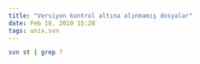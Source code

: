```yaml
---
title: "Versiyon kontrol altına alınmamış dosyalar"
date: Feb 18, 2010 15:28
tags: unix,svn
---
```


```bash
svn st | grep ?
```